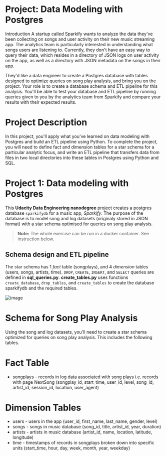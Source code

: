 # Project: Data Modeling with Postgres
Introduction
A startup called Sparkify wants to analyze the data they've been collecting on songs and user activity on their new music streaming app. The analytics team is particularly interested in understanding what songs users are listening to. Currently, they don't have an easy way to query their data, which resides in a directory of JSON logs on user activity on the app, as well as a directory with JSON metadata on the songs in their app.

They'd like a data engineer to create a Postgres database with tables designed to optimize queries on song play analysis, and bring you on the project. Your role is to create a database schema and ETL pipeline for this analysis. You'll be able to test your database and ETL pipeline by running queries given to you by the analytics team from Sparkify and compare your results with their expected results.

# Project Description
In this project, you'll apply what you've learned on data modeling with Postgres and build an ETL pipeline using Python. To complete the project, you will need to define fact and dimension tables for a star schema for a particular analytic focus, and write an ETL pipeline that transfers data from files in two local directories into these tables in Postgres using Python and SQL.


# Project 1: Data modeling with Postgres

This **Udacity Data Engineering nanodegree** project creates a postgres database `sparkifydb` for a music app, *Sparkify*. The purpose of the database is to model song and log datasets (originaly stored in JSON format) with a star schema optimised for queries on song play analysis.

> **Note:** The whole exercise can be run in a docker container. See instruction below.
## Schema design and ETL pipeline

The star schema has 1 *fact* table (songplays), and 4 *dimension* tables (users, songs, artists, time). `DROP`, `CREATE`, `INSERT`, and `SELECT` queries are defined in **sql_queries.py**. **create_tables.py** uses functions `create_database`, `drop_tables`, and `create_tables` to create the database sparkifydb and the required tables.

![image](https://user-images.githubusercontent.com/58333385/164054228-f327e424-2b7b-4706-9af3-b6908a39aea0.png)

# Schema for Song Play Analysis
Using the song and log datasets, you'll need to create a star schema optimized for queries on song play analysis. This includes the following tables.

# Fact Table
- songplays - records in log data associated with song plays i.e. records with page NextSong (songplay_id, start_time, user_id, level, song_id, artist_id, session_id, location, user_agent)

# Dimension Tables
- users - users in the app (user_id, first_name, last_name, gender, level)
- songs - songs in music database (song_id, title, artist_id, year, duration)
- artists - artists in music database (artist_id, name, location, latitude, longitude)
- time - timestamps of records in songplays broken down into specific units (start_time, hour, day, week, month, year, weekday)
